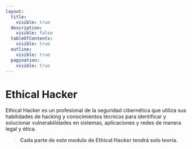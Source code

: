 ```yaml
---
layout:
  title:
    visible: true
  description:
    visible: false
  tableOfContents:
    visible: true
  outline:
    visible: true
  pagination:
    visible: true
---
```


# Ethical Hacker

Ethical Hacker es un profesional de la seguridad cibernética que utiliza sus habilidades de hacking y conocimientos técnicos para identificar y solucionar vulnerabilidades en sistemas, aplicaciones y redes de manera legal y ética.

> **Cada parte de este modulo de Ethical Hacker tendrá solo teoría.**
